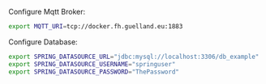 Configure Mqtt Broker:

```bash
export MQTT_URI=tcp://docker.fh.guelland.eu:1883
```

Configure Database:

```bash
export SPRING_DATASOURCE_URL="jdbc:mysql://localhost:3306/db_example"
export SPRING_DATASOURCE_USERNAME="springuser"
export SPRING_DATASOURCE_PASSWORD="ThePassword"
```